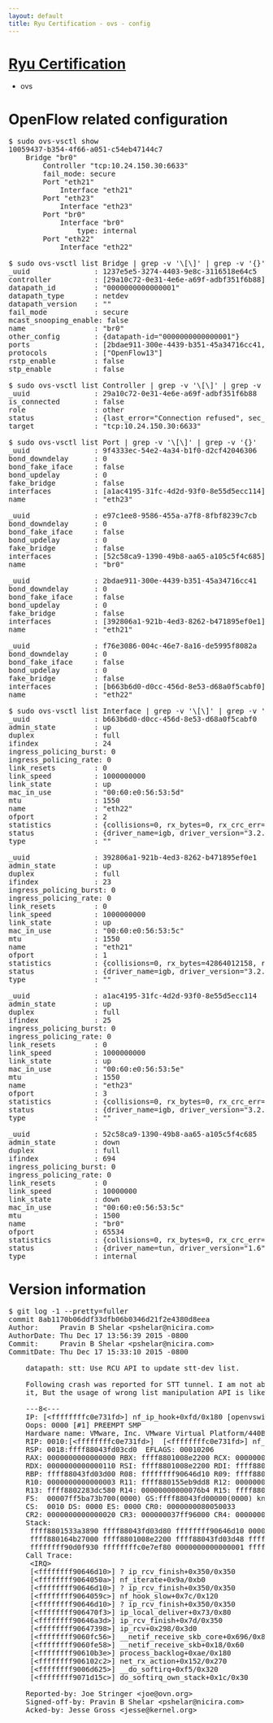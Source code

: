 ```yaml
---
layout: default
title: Ryu Certification - ovs - config
---
```

# [Ryu Certification](http://osrg.github.io/ryu/certification.html)
* ovs 

# OpenFlow related configuration
<pre>
$ sudo ovs-vsctl show
10059437-b354-4f66-a051-c54eb47144c7
    Bridge "br0"
        Controller "tcp:10.24.150.30:6633"
        fail_mode: secure
        Port "eth21"
            Interface "eth21"
        Port "eth23"
            Interface "eth23"
        Port "br0"
            Interface "br0"
                type: internal
        Port "eth22"
            Interface "eth22"

$ sudo ovs-vsctl list Bridge | grep -v '\[\]' | grep -v '{}'
_uuid               : 1237e5e5-3274-4403-9e8c-3116518e64c5
controller          : [29a10c72-0e31-4e6e-a69f-adbf351f6b88]
datapath_id         : "0000000000000001"
datapath_type       : netdev
datapath_version    : "<built-in>"
fail_mode           : secure
mcast_snooping_enable: false
name                : "br0"
other_config        : {datapath-id="0000000000000001"}
ports               : [2bdae911-300e-4439-b351-45a34716cc41, 9f4333ec-54e2-4a34-b1f0-d2cf42046306, e97c1ee8-9586-455a-a7f8-8fbf8239c7cb, f76e3086-004c-46e7-8a16-de5995f8082a]
protocols           : ["OpenFlow13"]
rstp_enable         : false
stp_enable          : false

$ sudo ovs-vsctl list Controller | grep -v '\[\]' | grep -v '{}'
_uuid               : 29a10c72-0e31-4e6e-a69f-adbf351f6b88
is_connected        : false
role                : other
status              : {last_error="Connection refused", sec_since_connect="662", sec_since_disconnect="1", state=BACKOFF}
target              : "tcp:10.24.150.30:6633"

$ sudo ovs-vsctl list Port | grep -v '\[\]' | grep -v '{}'
_uuid               : 9f4333ec-54e2-4a34-b1f0-d2cf42046306
bond_downdelay      : 0
bond_fake_iface     : false
bond_updelay        : 0
fake_bridge         : false
interfaces          : [a1ac4195-31fc-4d2d-93f0-8e55d5ecc114]
name                : "eth23"

_uuid               : e97c1ee8-9586-455a-a7f8-8fbf8239c7cb
bond_downdelay      : 0
bond_fake_iface     : false
bond_updelay        : 0
fake_bridge         : false
interfaces          : [52c58ca9-1390-49b8-aa65-a105c5f4c685]
name                : "br0"

_uuid               : 2bdae911-300e-4439-b351-45a34716cc41
bond_downdelay      : 0
bond_fake_iface     : false
bond_updelay        : 0
fake_bridge         : false
interfaces          : [392806a1-921b-4ed3-8262-b471895ef0e1]
name                : "eth21"

_uuid               : f76e3086-004c-46e7-8a16-de5995f8082a
bond_downdelay      : 0
bond_fake_iface     : false
bond_updelay        : 0
fake_bridge         : false
interfaces          : [b663b6d0-d0cc-456d-8e53-d68a0f5cabf0]
name                : "eth22"

$ sudo ovs-vsctl list Interface | grep -v '\[\]' | grep -v '{}'
_uuid               : b663b6d0-d0cc-456d-8e53-d68a0f5cabf0
admin_state         : up
duplex              : full
ifindex             : 24
ingress_policing_burst: 0
ingress_policing_rate: 0
link_resets         : 0
link_speed          : 1000000000
link_state          : up
mac_in_use          : "00:60:e0:56:53:5d"
mtu                 : 1550
name                : "eth22"
ofport              : 2
statistics          : {collisions=0, rx_bytes=0, rx_crc_err=0, rx_dropped=0, rx_errors=0, rx_frame_err=0, rx_over_err=0, rx_packets=0, tx_bytes=29487768612, tx_dropped=0, tx_errors=0, tx_packets=19682015}
status              : {driver_name=igb, driver_version="3.2.10-k", firmware_version="2.10-9"}
type                : ""

_uuid               : 392806a1-921b-4ed3-8262-b471895ef0e1
admin_state         : up
duplex              : full
ifindex             : 23
ingress_policing_burst: 0
ingress_policing_rate: 0
link_resets         : 0
link_speed          : 1000000000
link_state          : up
mac_in_use          : "00:60:e0:56:53:5c"
mtu                 : 1550
name                : "eth21"
ofport              : 1
statistics          : {collisions=0, rx_bytes=42864012158, rx_crc_err=0, rx_dropped=0, rx_errors=0, rx_frame_err=0, rx_over_err=0, rx_packets=28628363, tx_bytes=0, tx_dropped=0, tx_errors=0, tx_packets=0}
status              : {driver_name=igb, driver_version="3.2.10-k", firmware_version="2.10-9"}
type                : ""

_uuid               : a1ac4195-31fc-4d2d-93f0-8e55d5ecc114
admin_state         : up
duplex              : full
ifindex             : 25
ingress_policing_burst: 0
ingress_policing_rate: 0
link_resets         : 0
link_speed          : 1000000000
link_state          : up
mac_in_use          : "00:60:e0:56:53:5e"
mtu                 : 1550
name                : "eth23"
ofport              : 3
statistics          : {collisions=0, rx_bytes=0, rx_crc_err=0, rx_dropped=0, rx_errors=0, rx_frame_err=0, rx_over_err=0, rx_packets=0, tx_bytes=6819844500, tx_dropped=0, tx_errors=0, tx_packets=4546563}
status              : {driver_name=igb, driver_version="3.2.10-k", firmware_version="2.10-9"}
type                : ""

_uuid               : 52c58ca9-1390-49b8-aa65-a105c5f4c685
admin_state         : down
duplex              : full
ifindex             : 694
ingress_policing_burst: 0
ingress_policing_rate: 0
link_resets         : 0
link_speed          : 10000000
link_state          : down
mac_in_use          : "00:60:e0:56:53:5c"
mtu                 : 1500
name                : "br0"
ofport              : 65534
statistics          : {collisions=0, rx_bytes=0, rx_crc_err=0, rx_dropped=0, rx_errors=0, rx_frame_err=0, rx_over_err=0, rx_packets=0, tx_bytes=0, tx_dropped=0, tx_errors=0, tx_packets=0}
status              : {driver_name=tun, driver_version="1.6", firmware_version="N/A"}
type                : internal
</pre>

# Version information
<pre>
$ git log -1 --pretty=fuller
commit 8ab1170b06ddf33dfb06b0346d21f2e4380d8eea
Author:     Pravin B Shelar &lt;pshelar@nicira.com&gt;
AuthorDate: Thu Dec 17 13:56:39 2015 -0800
Commit:     Pravin B Shelar &lt;pshelar@nicira.com&gt;
CommitDate: Thu Dec 17 15:33:10 2015 -0800

    datapath: stt: Use RCU API to update stt-dev list.
    
    Following crash was reported for STT tunnel. I am not able to reproduce
    it, But the usage of wrong list manipulation API is likely culprit.
    
    ---8&lt;---
    IP: [&lt;ffffffffc0e731fd&gt;] nf_ip_hook+0xfd/0x180 [openvswitch]
    Oops: 0000 [#1] PREEMPT SMP
    Hardware name: VMware, Inc. VMware Virtual Platform/440BX
    RIP: 0010:[&lt;ffffffffc0e731fd&gt;]  [&lt;ffffffffc0e731fd&gt;] nf_ip_hook+0xfd/0x180 [openvswitch]
    RSP: 0018:ffff88043fd03cd0  EFLAGS: 00010206
    RAX: 0000000000000000 RBX: ffff8801008e2200 RCX: 0000000000000034
    RDX: 0000000000000110 RSI: ffff8801008e2200 RDI: ffff8801533a3880
    RBP: ffff88043fd03d00 R08: ffffffff90646d10 R09: ffff880164b27000
    R10: 0000000000000003 R11: ffff880155eb9dd8 R12: 0000000000000028
    R13: ffff8802283dc580 R14: 00000000000076b4 R15: ffff880013b20000
    FS:  00007ff5ba73b700&#40;0000&#41; GS:ffff88043fd00000&#40;0000&#41; knlGS:0000000000000000
    CS:  0010 DS: 0000 ES: 0000 CR0: 0000000080050033
    CR2: 0000000000000020 CR3: 000000037ff96000 CR4: 00000000000007e0
    Stack:
     ffff8801533a3890 ffff88043fd03d80 ffffffff90646d10 0000000000000000
     ffff880164b27000 ffff8801008e2200 ffff88043fd03d48 ffffffff9064050a
     ffffffff90d0f930 ffffffffc0e7ef80 0000000000000001 ffff8801008e2200
    Call Trace:
     &lt;IRQ&gt;
     [&lt;ffffffff90646d10&gt;] ? ip_rcv_finish+0x350/0x350
     [&lt;ffffffff9064050a&gt;] nf_iterate+0x9a/0xb0
     [&lt;ffffffff90646d10&gt;] ? ip_rcv_finish+0x350/0x350
     [&lt;ffffffff9064059c&gt;] nf_hook_slow+0x7c/0x120
     [&lt;ffffffff90646d10&gt;] ? ip_rcv_finish+0x350/0x350
     [&lt;ffffffff906470f3&gt;] ip_local_deliver+0x73/0x80
     [&lt;ffffffff90646a3d&gt;] ip_rcv_finish+0x7d/0x350
     [&lt;ffffffff90647398&gt;] ip_rcv+0x298/0x3d0
     [&lt;ffffffff9060fc56&gt;] __netif_receive_skb_core+0x696/0x880
     [&lt;ffffffff9060fe58&gt;] __netif_receive_skb+0x18/0x60
     [&lt;ffffffff90610b3e&gt;] process_backlog+0xae/0x180
     [&lt;ffffffff906102c2&gt;] net_rx_action+0x152/0x270
     [&lt;ffffffff9006d625&gt;] __do_softirq+0xf5/0x320
     [&lt;ffffffff9071d15c&gt;] do_softirq_own_stack+0x1c/0x30
    
    Reported-by: Joe Stringer &lt;joe@ovn.org&gt;
    Signed-off-by: Pravin B Shelar &lt;pshelar@nicira.com&gt;
    Acked-by: Jesse Gross &lt;jesse@kernel.org&gt;
</pre>
